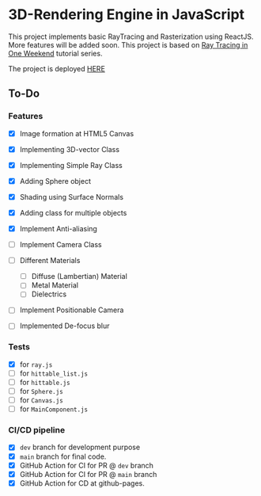 # 3D-Rendering Engine in JavaScript

This project implements basic RayTracing and Rasterization using ReactJS. More features will be added soon. This project is based on [Ray Tracing in One Weekend](https://raytracing.github.io/) tutorial series.

The project is deployed [HERE](https://rajivnayanc.github.io/3D-rendering-engine-js)

## To-Do

### Features
- [X] Image formation at HTML5 Canvas
- [X] Implementing 3D-vector Class
- [X] Implementing Simple Ray Class
- [X] Adding Sphere object 
- [X] Shading using Surface Normals
- [X] Adding class for multiple objects 
- [X] Implement Anti-aliasing 
- [ ] Implement Camera Class 
- [ ] Different Materials 
  - [ ] Diffuse (Lambertian) Material
  - [ ] Metal Material
  - [ ] Dielectrics
- [ ] Implement Positionable Camera
- [ ] Implemented De-focus blur


### Tests
- [X] for `ray.js`
- [ ] for `hittable_list.js`
- [ ] for `hittable.js`
- [ ] for `Sphere.js`
- [ ] for `Canvas.js`
- [ ] for `MainComponent.js`

### CI/CD pipeline
- [X] `dev` branch for development purpose
- [X] `main` branch for final code.
- [X] GitHub Action for CI for PR @ `dev` branch
- [X] GitHub Action for CI for PR @ `main` branch
- [X] GitHub Action for CD at github-pages.
